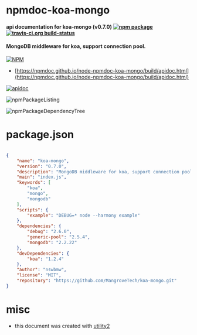 # npmdoc-koa-mongo

#### api documentation for  koa-mongo (v0.7.0)  [![npm package](https://img.shields.io/npm/v/npmdoc-koa-mongo.svg?style=flat-square)](https://www.npmjs.org/package/npmdoc-koa-mongo) [![travis-ci.org build-status](https://api.travis-ci.org/npmdoc/node-npmdoc-koa-mongo.svg)](https://travis-ci.org/npmdoc/node-npmdoc-koa-mongo)

#### MongoDB middleware for koa, support connection pool.

[![NPM](https://nodei.co/npm/koa-mongo.png?downloads=true&downloadRank=true&stars=true)](https://www.npmjs.com/package/koa-mongo)

- [https://npmdoc.github.io/node-npmdoc-koa-mongo/build/apidoc.html](https://npmdoc.github.io/node-npmdoc-koa-mongo/build/apidoc.html)

[![apidoc](https://npmdoc.github.io/node-npmdoc-koa-mongo/build/screenCapture.buildCi.browser.%252Ftmp%252Fbuild%252Fapidoc.html.png)](https://npmdoc.github.io/node-npmdoc-koa-mongo/build/apidoc.html)

![npmPackageListing](https://npmdoc.github.io/node-npmdoc-koa-mongo/build/screenCapture.npmPackageListing.svg)

![npmPackageDependencyTree](https://npmdoc.github.io/node-npmdoc-koa-mongo/build/screenCapture.npmPackageDependencyTree.svg)



# package.json

```json

{
    "name": "koa-mongo",
    "version": "0.7.0",
    "description": "MongoDB middleware for koa, support connection pool.",
    "main": "index.js",
    "keywords": [
        "koa",
        "mongo",
        "mongodb"
    ],
    "scripts": {
        "example": "DEBUG=* node --harmony example"
    },
    "dependencies": {
        "debug": "2.6.0",
        "generic-pool": "2.5.4",
        "mongodb": "2.2.22"
    },
    "devDependencies": {
        "koa": "1.2.4"
    },
    "author": "nswbmw",
    "license": "MIT",
    "repository": "https://github.com/MangroveTech/koa-mongo.git"
}
```



# misc
- this document was created with [utility2](https://github.com/kaizhu256/node-utility2)
